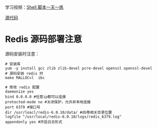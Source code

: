 
学习视频：[Shell 脚本一天一练](https://www.bilibili.com/video/BV1Cy4y1A7UC)

[源代码](https://github.com/aminglinux/daily_shell/tree/main)

# Redis 源码部署注意

源码安装时注意：

```shell
# 安装库
yum -y install gcc zlib zlib-devel pcre-devel openssl openssl-devel
# 源码安装 redis 时
make MALLOC=l  ibc

# 修改 redis 配置
daemonize yes
bind 0.0.0.0 #任意ip都可以连接
protected-mode no #关闭保护，允许非本地连接
port 6379 #端口号
dir /usr/loacl/redis-6.0.10/data/ #db等相关目录位置
logfile "/usr/local/redis-6.0.10/logs/redis_6379.log"
appendonly yes #开启日志形式
```